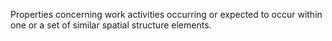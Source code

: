 Properties concerning work activities occurring or expected to occur within one or a set of similar spatial structure elements.
